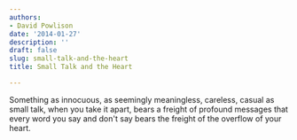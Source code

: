 ```yaml
---
authors:
- David Powlison
date: '2014-01-27'
description: ''
draft: false
slug: small-talk-and-the-heart
title: Small Talk and the Heart

---
```

Something as innocuous, as seemingly meaningless, careless, casual as small talk, when you take it apart, bears a freight of profound messages that every word you say and don't say bears the freight of the overflow of your heart.



